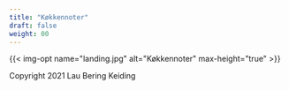 ```yaml
---
title: "Køkkennoter"
draft: false
weight: 00
---
```


{{< img-opt name="landing.jpg" alt="Køkkennoter" max-height="true" >}}


Copyright 2021 Lau Bering Keiding
